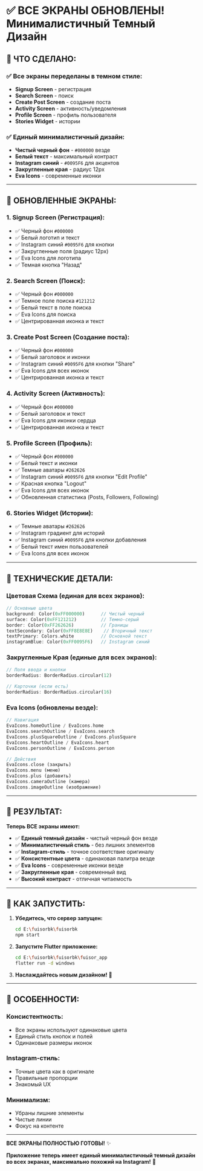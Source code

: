 # ✅ ВСЕ ЭКРАНЫ ОБНОВЛЕНЫ! Минималистичный Темный Дизайн

## 🎉 **ЧТО СДЕЛАНО:**

### ✅ **Все экраны переделаны в темном стиле:**
- **Signup Screen** - регистрация
- **Search Screen** - поиск
- **Create Post Screen** - создание поста
- **Activity Screen** - активность/уведомления
- **Profile Screen** - профиль пользователя
- **Stories Widget** - истории

### ✅ **Единый минималистичный дизайн:**
- **Чистый черный фон** - `#000000` везде
- **Белый текст** - максимальный контраст
- **Instagram синий** - `#0095F6` для акцентов
- **Закругленные края** - радиус 12px
- **Eva Icons** - современные иконки

---

## 🎨 **ОБНОВЛЕННЫЕ ЭКРАНЫ:**

### **1. Signup Screen (Регистрация):**
- ✅ Черный фон `#000000`
- ✅ Белый логотип и текст
- ✅ Instagram синий `#0095F6` для кнопки
- ✅ Закругленные поля (радиус 12px)
- ✅ Eva Icons для логотипа
- ✅ Темная кнопка "Назад"

### **2. Search Screen (Поиск):**
- ✅ Черный фон `#000000`
- ✅ Темное поле поиска `#121212`
- ✅ Белый текст в поле поиска
- ✅ Eva Icons для поиска
- ✅ Центрированная иконка и текст

### **3. Create Post Screen (Создание поста):**
- ✅ Черный фон `#000000`
- ✅ Белый заголовок и иконки
- ✅ Instagram синий `#0095F6` для кнопки "Share"
- ✅ Eva Icons для всех иконок
- ✅ Центрированная иконка и текст

### **4. Activity Screen (Активность):**
- ✅ Черный фон `#000000`
- ✅ Белый заголовок и текст
- ✅ Eva Icons для иконки сердца
- ✅ Центрированная иконка и текст

### **5. Profile Screen (Профиль):**
- ✅ Черный фон `#000000`
- ✅ Белый текст и иконки
- ✅ Темные аватары `#262626`
- ✅ Instagram синий `#0095F6` для кнопки "Edit Profile"
- ✅ Красная кнопка "Logout"
- ✅ Eva Icons для всех иконок
- ✅ Обновленная статистика (Posts, Followers, Following)

### **6. Stories Widget (Истории):**
- ✅ Темные аватары `#262626`
- ✅ Instagram градиент для историй
- ✅ Instagram синий `#0095F6` для кнопки добавления
- ✅ Белый текст имен пользователей
- ✅ Eva Icons для всех иконок

---

## 🔧 **ТЕХНИЧЕСКИЕ ДЕТАЛИ:**

### **Цветовая Схема (единая для всех экранов):**
```dart
// Основные цвета
background: Color(0xFF000000)      // Чистый черный
surface: Color(0xFF121212)         // Темно-серый
border: Color(0xFF262626)          // Границы
textSecondary: Color(0xFF8E8E8E)    // Вторичный текст
textPrimary: Colors.white          // Основной текст
instagramBlue: Color(0xFF0095F6)   // Instagram синий
```

### **Закругленные Края (единые для всех экранов):**
```dart
// Поля ввода и кнопки
borderRadius: BorderRadius.circular(12)

// Карточки (если есть)
borderRadius: BorderRadius.circular(16)
```

### **Eva Icons (обновлены везде):**
```dart
// Навигация
EvaIcons.homeOutline / EvaIcons.home
EvaIcons.searchOutline / EvaIcons.search
EvaIcons.plusSquareOutline / EvaIcons.plusSquare
EvaIcons.heartOutline / EvaIcons.heart
EvaIcons.personOutline / EvaIcons.person

// Действия
EvaIcons.close (закрыть)
EvaIcons.menu (меню)
EvaIcons.plus (добавить)
EvaIcons.cameraOutline (камера)
EvaIcons.imageOutline (изображение)
```

---

## 📱 **РЕЗУЛЬТАТ:**

**Теперь ВСЕ экраны имеют:**
- ✅ **Единый темный дизайн** - чистый черный фон везде
- ✅ **Минималистичный стиль** - без лишних элементов
- ✅ **Instagram-стиль** - точное соответствие оригиналу
- ✅ **Консистентные цвета** - одинаковая палитра везде
- ✅ **Eva Icons** - современные иконки везде
- ✅ **Закругленные края** - современный вид
- ✅ **Высокий контраст** - отличная читаемость

---

## 🚀 **КАК ЗАПУСТИТЬ:**

1. **Убедитесь, что сервер запущен:**
   ```bash
   cd E:\fuisorbk\fuisorbk
   npm start
   ```

2. **Запустите Flutter приложение:**
   ```bash
   cd E:\fuisorbk\fuisorbk\fuisor_app
   flutter run -d windows
   ```

3. **Наслаждайтесь новым дизайном!** 🎉

---

## 🎯 **ОСОБЕННОСТИ:**

### **Консистентность:**
- Все экраны используют одинаковые цвета
- Единый стиль кнопок и полей
- Одинаковые размеры иконок

### **Instagram-стиль:**
- Точные цвета как в оригинале
- Правильные пропорции
- Знакомый UX

### **Минимализм:**
- Убраны лишние элементы
- Чистые линии
- Фокус на контенте

---

**ВСЕ ЭКРАНЫ ПОЛНОСТЬЮ ГОТОВЫ!** ✨

**Приложение теперь имеет единый минималистичный темный дизайн во всех экранах, максимально похожий на Instagram!** 🌙
